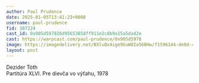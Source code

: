 ```yaml
---
author: Paul Prudence
date: 2025-01-05T13:41:23+0000
username: paul-prudence
fid: 307224
cast_id: 0x905d597826d95653858ff911e2c8b9a15a5da42e
cast: https://warpcast.com/paul-prudence/0x905d5978
image: https://imagedelivery.net/BXluQx4ige9GuW0Ia56BHw/f1596144-de0d-4362-74a8-ccf7f5410800/original
layout: post
---
```

Dezider Tóth  
Partitúra XLVI. Pre dievča vo výťahu, 1978  

<img src='https://imagedelivery.net/BXluQx4ige9GuW0Ia56BHw/f1596144-de0d-4362-74a8-ccf7f5410800/original' alt='' referrerpolicy='no-referrer'/>